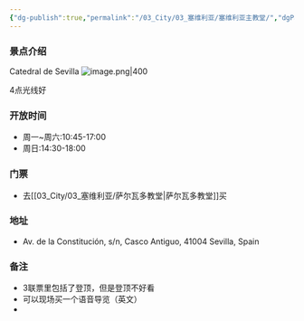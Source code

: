```yaml
---
{"dg-publish":true,"permalink":"/03_City/03_塞维利亚/塞维利亚主教堂/","dgPassFrontmatter":true}
---
```


### 景点介绍
Catedral de Sevilla
![image.png|400](https://obsidan-1314364309.cos.ap-beijing.myqcloud.com/obsidan/20250306231013239.png)


4点光线好
### 开放时间
+ 周一~周六:10:45-17:00
+ 周日:14:30-18:00 
### 门票
+ 去[[03_City/03_塞维利亚/萨尔瓦多教堂\|萨尔瓦多教堂]]买
### 地址
+ Av. de la Constitución, s/n, Casco Antiguo, 41004 Sevilla, Spain
### 备注
+ 3联票里包括了登顶，但是登顶不好看
+ 可以现场买一个语音导览（英文）
+